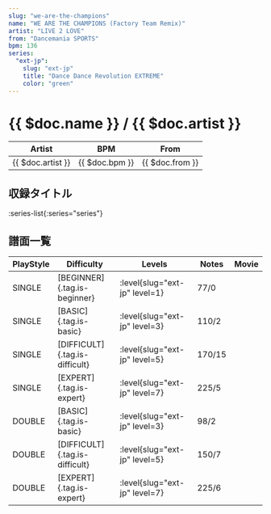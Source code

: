 ```yaml
---
slug: "we-are-the-champions"
name: "WE ARE THE CHAMPIONS (Factory Team Remix)"
artist: "LIVE 2 LOVE"
from: "Dancemania SPORTS"
bpm: 136
series:
  "ext-jp":
    slug: "ext-jp"
    title: "Dance Dance Revolution EXTREME"
    color: "green"
---
```


# {{ $doc.name }} / {{ $doc.artist }}

|Artist|BPM|From|
|------|---|----|
|{{ $doc.artist }}|{{ $doc.bpm }}|{{ $doc.from }}|

## 収録タイトル

:series-list{:series="series"}

## 譜面一覧

|PlayStyle|Difficulty|Levels|Notes|Movie|
|---------|----------|------|-----|-----|
|SINGLE|[BEGINNER]{.tag.is-beginner}|:level{slug="ext-jp" level=1}|77/0||
|SINGLE|[BASIC]{.tag.is-basic}|:level{slug="ext-jp" level=3}|110/2||
|SINGLE|[DIFFICULT]{.tag.is-difficult}|:level{slug="ext-jp" level=5}|170/15||
|SINGLE|[EXPERT]{.tag.is-expert}|:level{slug="ext-jp" level=7}|225/5||
|DOUBLE|[BASIC]{.tag.is-basic}|:level{slug="ext-jp" level=3}|98/2||
|DOUBLE|[DIFFICULT]{.tag.is-difficult}|:level{slug="ext-jp" level=5}|150/7||
|DOUBLE|[EXPERT]{.tag.is-expert}|:level{slug="ext-jp" level=7}|225/6||
